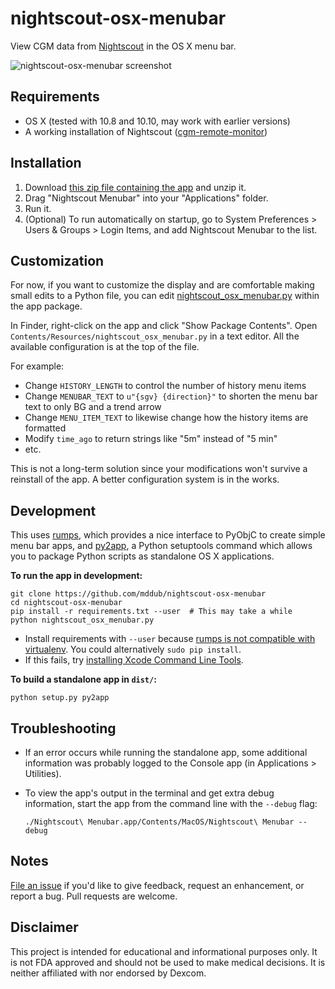 # nightscout-osx-menubar

View CGM data from [Nightscout] in the OS X menu bar.

![nightscout-osx-menubar screenshot](https://raw.githubusercontent.com/mddub/nightscout-osx-menubar/master/screenshot.png)

## Requirements

* OS X (tested with 10.8 and 10.10, may work with earlier versions)
* A working installation of Nightscout ([cgm-remote-monitor])

## Installation

1. Download [this zip file containing the app][release-zip] and unzip it.
1. Drag "Nightscout Menubar" into your "Applications" folder.
1. Run it.
1. (Optional) To run automatically on startup, go to System Preferences > Users & Groups > Login Items, and add Nightscout Menubar to the list.

## Customization

For now, if you want to customize the display and are comfortable making small edits to a Python file, you can edit [nightscout_osx_menubar.py] within the app package.

In Finder, right-click on the app and click "Show Package Contents". Open `Contents/Resources/nightscout_osx_menubar.py` in a text editor. All the available configuration is at the top of the file.

For example:

* Change `HISTORY_LENGTH` to control the number of history menu items
* Change `MENUBAR_TEXT` to `u"{sgv} {direction}"` to shorten the menu bar text to only BG and a trend arrow
* Change `MENU_ITEM_TEXT` to likewise change how the history items are formatted
* Modify `time_ago` to return strings like "5m" instead of "5 min"
* etc.

This is not a long-term solution since your modifications won't survive a reinstall of the app. A better configuration system is in the works.

## Development

This uses [rumps], which provides a nice interface to PyObjC to create simple menu bar apps, and [py2app], a Python setuptools command which allows you to package Python scripts as standalone OS X applications.

**To run the app in development:**

```
git clone https://github.com/mddub/nightscout-osx-menubar
cd nightscout-osx-menubar
pip install -r requirements.txt --user  # This may take a while
python nightscout_osx_menubar.py
```

* Install requirements with `--user` because [rumps is not compatible with virtualenv][rumps-virtualenv]. You could alternatively `sudo pip install`.
* If this fails, try [installing Xcode Command Line Tools][xcode-cli].

**To build a standalone app in `dist/`:**

```
python setup.py py2app
```

## Troubleshooting

* If an error occurs while running the standalone app, some additional information was probably logged to the Console app (in Applications > Utilities).

* To view the app's output in the terminal and get extra debug information, start the app from the command line with the `--debug` flag:
  ```
  ./Nightscout\ Menubar.app/Contents/MacOS/Nightscout\ Menubar --debug
  ```

## Notes

[File an issue] if you'd like to give feedback, request an enhancement, or report a bug. Pull requests are welcome.

## Disclaimer

This project is intended for educational and informational purposes only. It is not FDA approved and should not be used to make medical decisions. It is neither affiliated with nor endorsed by Dexcom.

[Nightscout]: http://www.nightscout.info/
[cgm-remote-monitor]: https://github.com/nightscout/cgm-remote-monitor
[release-zip]: https://github.com/mddub/nightscout-osx-menubar/raw/master/release/nightscout-osx-menubar-0.2.2.zip
[nightscout_osx_menubar.py]: https://github.com/mddub/nightscout-osx-menubar/blob/master/nightscout_osx_menubar.py
[rumps]: https://github.com/jaredks/rumps
[py2app]: https://pythonhosted.org/py2app/
[rumps-virtualenv]: https://github.com/jaredks/rumps/issues/9
[xcode-cli]: http://stackoverflow.com/questions/20929689/git-clone-command-not-working-in-mac-terminal
[file an issue]: https://github.com/mddub/nightscout-osx-menubar/issues
